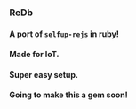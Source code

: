 ### ReDb

#### A port of `selfup-rejs` in ruby!

#### Made for IoT.

#### Super easy setup.

#### Going to make this a gem soon!
